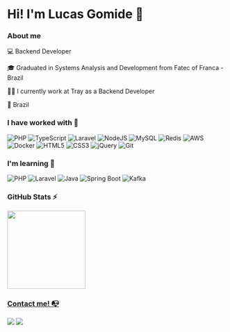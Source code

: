 # Hi! I'm Lucas Gomide 👋

### About me

💻 Backend Developer

🎓 Graduated in Systems Analysis and Development from Fatec of Franca - Brazil

👩‍💻 I currently work at Tray as a Backend Developer

📍 Brazil

### I have worked with 🔧

![PHP](https://img.shields.io/badge/php-%23007ACC.svg?style=for-the-badge&logo=php&logoColor=white)
![TypeScript](https://img.shields.io/badge/typescript-%23007ACC.svg?style=for-the-badge&logo=typescript&logoColor=white)
![Laravel](https://img.shields.io/badge/laravel-%23FF2D20.svg?style=for-the-badge&logo=laravel&logoColor=white)
![NodeJS](https://img.shields.io/badge/node.js-6DA55F?style=for-the-badge&logo=node.js&logoColor=white)
![MySQL](https://img.shields.io/badge/mysql-%2300758F.svg?style=for-the-badge&logo=mysql&logoColor=white)
![Redis](https://img.shields.io/badge/redis-%23DC382D.svg?style=for-the-badge&logo=redis&logoColor=white)
![AWS](https://img.shields.io/badge/aws-%23232F3E.svg?style=for-the-badge&logo=amazon-aws&logoColor=white)
![Docker](https://img.shields.io/badge/docker-%232496ED.svg?style=for-the-badge&logo=docker&logoColor=white)
![HTML5](https://img.shields.io/badge/html5-%23E34F26.svg?style=for-the-badge&logo=html5&logoColor=white)
![CSS3](https://img.shields.io/badge/css3-%231572B6.svg?style=for-the-badge&logo=css3&logoColor=white)
![jQuery](https://img.shields.io/badge/jquery-%230769AD.svg?style=for-the-badge&logo=jquery&logoColor=white)
![Git](https://img.shields.io/badge/git-%23F05033.svg?style=for-the-badge&logo=git&logoColor=white)

### I'm learning 🧩

![PHP](https://img.shields.io/badge/php-%23007ACC.svg?style=for-the-badge&logo=php&logoColor=white)
![Laravel](https://img.shields.io/badge/laravel-%23FF2D20.svg?style=for-the-badge&logo=laravel&logoColor=white)
![Java](https://img.shields.io/badge/java-%23DD0031.svg?style=for-the-badge&logo=java&logoColor=white)
![Spring Boot](https://img.shields.io/badge/springboot-%236DB33F.svg?style=for-the-badge&logo=spring-boot&logoColor=white)
![Kafka](https://img.shields.io/badge/kafka-%23100000.svg?style=for-the-badge&logo=apache-kafka&logoColor=white)

### GitHub Stats ⚡
<div>
  <a href="https://github.com/gomidx">
  <img height="180em" src="https://github-readme-stats.vercel.app/api/top-langs/?username=gomidx&layout=compact&langs_count=7&theme=dracula"/>
<!--   <img height="180em" src="https://github-readme-stats.vercel.app/api?username=gomidx&show_icons=true&theme=dracula&include_all_commits=true&count_private=true"/> -->
</div>

### Contact me! 📭
<div>
  <a href="https://www.linkedin.com/in/lucas-gomide-5b98611bb/" target="_blank"><img src="https://img.shields.io/badge/-LinkedIn-%230077B5?style=for-the-badge&logo=linkedin&logoColor=white" target="_blank"></a>
  <a href="mailto:lucasgomidecv@gmail.com" target="_blank"><img src="https://img.shields.io/badge/-Email-%23D14836?style=for-the-badge&logo=gmail&logoColor=white" target="_blank"></a>
</div>
